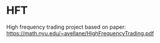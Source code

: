 # HFT
High frequency trading project based on paper: https://math.nyu.edu/~avellane/HighFrequencyTrading.pdf
